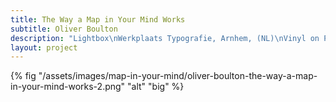 ```yaml
---
title: The Way a Map in Your Mind Works
subtitle: Oliver Boulton
description: "Lightbox\nWerkplaats Typografie, Arnhem, (NL)\nVinyl on Plexiglass, 85 × 100cm, 2018"
layout: project
---
```

{% fig "/assets/images/map-in-your-mind/oliver-boulton-the-way-a-map-in-your-mind-works-2.png" "alt" "big" %}